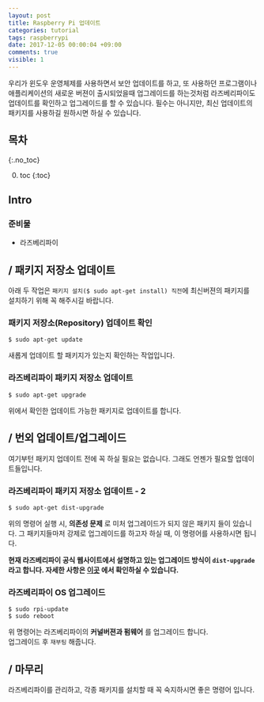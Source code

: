 ```yaml
---
layout: post
title: Raspberry Pi 업데이트
categories: tutorial
tags: raspberrypi
date: 2017-12-05 00:00:04 +09:00
comments: true
visible: 1
---
```


우리가 윈도우 운영체제를 사용하면서 보안 업데이트를 하고, 또 사용하던 프로그램이나 애플리케이션의 새로운 버젼이 출시되었을때 업그레이드를 하는것처럼 라즈베리파이도 업데이트를 확인하고 업그레이드를 할 수 있습니다. 필수는 아니지만, 최신 업데이트의 패키지를 사용하길 원하시면 하실 수 있습니다.

## 목차
{:.no_toc}

0. toc
{:toc}


## Intro
### 준비물
- 라즈베리파이

## / 패키지 저장소 업데이트
아래 두 작업은 `패키지 설치($ sudo apt-get install) 직전`에 최신버젼의 패키지를 설치하기 위해 꼭 해주시길 바랍니다.

### 패키지 저장소(Repository) 업데이트 확인
```
$ sudo apt-get update
```
새롭게 업데이트 할 패키지가 있는지 확인하는 작업입니다.



### 라즈베리파이 패키지 저장소 업데이트
```
$ sudo apt-get upgrade
```
위에서 확인한 업데이트 가능한 패키지로 업데이트를 합니다.

## / 번외 업데이트/업그레이드
여기부턴 패키지 업데이트 전에 꼭 하실 필요는 없습니다. 그래도 언젠가 필요할 업데이트들입니다.

### 라즈베리파이 패키지 저장소 업데이트 - 2
```
$ sudo apt-get dist-upgrade
```
위의 명령어 실행 시, **의존성 문제** 로 미처 업그레이드가 되지 않은 패키지 들이 있습니다. 그 패키지들마저 강제로 업그레이드를 하고자 하실 때, 이 명령어를 사용하시면 됩니다.

**현재 라즈베리파이 공식 웹사이트에서 설명하고 있는 업그레이드 방식이 `dist-upgrade` 라고 합니다. 자세한 사항은 [이곳](https://www.raspberrypi.org/documentation/raspbian/updating.md) 에서 확인하실 수 있습니다.**


### 라즈베리파이 OS 업그레이드
```
$ sudo rpi-update
$ sudo reboot
```
위 명령어는 라즈베리파이의 **커널버젼과 펌웨어** 를 업그레이드 합니다. <br/>
업그레이드 후 `재부팅` 해줍니다.

## / 마무리
라즈베리파이를 관리하고, 각종 패키지를 설치할 때 꼭 숙지하시면 좋은 명령어 입니다.
